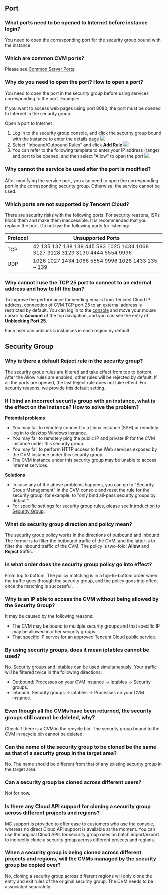## Port

### What ports need to be opened to Internet before instance login?

You need to open the corresponding port for the security group bound with the instance.

### Which are common CVM ports?

Please see [Common Server Ports](https://intl.cloud.tencent.com/document/product/213/12451).

### Why do you need to open the port? How to open a port?

You need to open the port in the security group before using services corresponding to the port. Example:

If you want to access web pages using port 8080, the port must be opened to Internet in the security group.

Open a port to Internet
1. Log in to the security group console, and click the security group bound with the instance to enter the details page
![](https://main.qcloudimg.com/raw/c448e60ad071de9abc1824aaa616f614.png)
2. Select "Inbound/Outbound Rules" and click **Add Rule**
![](https://main.qcloudimg.com/raw/6b69628e3a0ce6daa06071a6eaaaad55.png)
3. You can refer to the following template to enter your IP address (range) and port to be opened, and then select "Allow" to open the port
![](https://main.qcloudimg.com/raw/0477ac68f7ea684128f84fe0851a6514.png)

### Why cannot the service be used after the port is modified?

After modifying the service port, you also need to open the corresponding port in the corresponding security group. Otherwise, the service cannot be used.

### Which ports are not supported by Tencent Cloud?

There are security risks with the following ports. For security reasons, ISPs block them and make them inaccessible. It is recommended that you replace the port. Do not use the following ports for listening:

| Protocol | Unsupported Ports                                                   |
| ---- | ------------------------------------------------------------ |
| TCP  | 42 135 137 138 139 445 593 1025 1434 1068 3127 3128 3129 3130 4444 5554 9996 |
| UDP  | 1026 1027 1434 1068 5554 9996 1028 1433 135 ~ 139            |

### Why cannot I use the TCP 25 port to connect to an external address and how to lift the ban?

To improve the performance for sending emails from Tencent Cloud IP address, connection of CVM TCP port 25 to an external address is restricted by default. You can log in to the [console](https://console.cloud.tencent.com) and move your mouse cursor to **Account** of the top navigation, and you can see the entry of **Unblocking Port 25**.

Each user can unblock 5 instances in each region by default.

## Security Group

### Why is there a default Reject rule in the security group?

The security group rules are filtered and take effect from top to bottom. After the Allow rules are enabled, other rules will be rejected by default. If all the ports are opened, the last Reject rule does not take effect. For security reasons, we provide this default setting.

### If I bind an incorrect security group with an instance, what is the effect on the instance? How to solve the problem?

**Potential problems**

- You may fail to remotely connect to a Linux instance (SSH) or remotely log in to desktop Windows instance.
- You may fail to remotely ping the public IP and private IP for the CVM instance under this security group.
- You may fail to perform HTTP access to the Web services exposed by the CVM instance under this security group.
- The CVM instance under this security group may be unable to access Internet services.

**Solutions**

- In case any of the above problems happens, you can go to "Security Group Management" in the CVM console and reset the rule for the security group, for example, to "only bind all-pass security groups by default".
- For specific settings for security group rules, please see [Introduction to Security Group](https://intl.cloud.tencent.com/document/product/213/12452).

### What do security group direction and policy mean?

The security group policy works in the directions of outbound and inbound. The former is to filter the outbound traffic of the CVM, and the latter is to filter the inbound traffic of the CVM.
The policy is two-fold: **Allow** and **Reject** traffic.

### In what order does the security group policy go into effect?

From top to bottom. The policy matching is in a top-to-bottom order when the traffic goes through the security group, and the policy goes into effect once the matching is successful.

### Why is an IP able to access the CVM without being allowed by the Security Group?

It may be caused by the following reasons:

- The CVM may be bound to multiple security groups and that specific IP may be allowed in other security groups.
- That specific IP serves for an approved Tencent Cloud public service.

### By using security groups, does it mean iptables cannot be used?

No. Security groups and iptables can be used simultaneously. Your traffic will be filtered twice in the following directions:

- Outbound: Processes on your CVM instance -> iptables -> Security groups.
- Inbound: Security groups -> iptables -> Processes on your CVM instance.

### Even though all the CVMs have been returned, the security groups still cannot be deleted, why?

Check if there is a CVM in the recycle bin. The security group bound to the CVM in recycle bin cannot be deleted.

### Can the name of the security group to be cloned be the same as that of a security group in the target area?

No. The name should be different from that of any existing security group in the target area.

### Can a security group be cloned across different users?

Not for now.

### Is there any Cloud API support for cloning a security group across different projects and regions?

MC support is provided to offer ease to customers who use the console, whereas no direct Cloud API support is available at the moment. You can use the original Cloud APIs for security group rules on batch import/export to indirectly clone a security group across different projects and regions.

### When a security group is being cloned across different projects and regions, will the CVMs managed by the security group be copied over?

No, cloning a security group across different regions will only clone the entry and exit rules of the original security group. The CVM needs to be associated separately.

